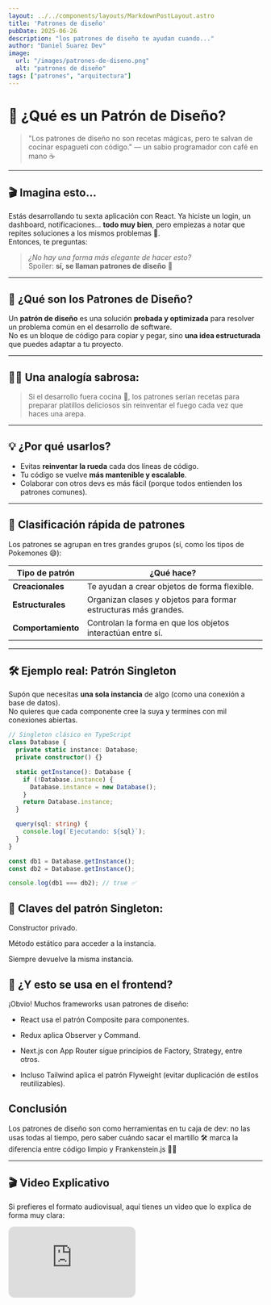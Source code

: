 ```yaml
---
layout: ../../components/layouts/MarkdownPostLayout.astro
title: 'Patrones de diseño'
pubDate: 2025-06-26
description: "los patrones de diseño te ayudan cuando..."
author: "Daniel Suarez Dev"
image:
  url: "/images/patrones-de-diseno.png"
  alt: "patrones de diseño"
tags: ["patrones", "arquitectura"]
---
```


# 🧠 ¿Qué es un Patrón de Diseño?

> "Los patrones de diseño no son recetas mágicas, pero te salvan de cocinar espagueti con código." — un sabio programador con café en mano ☕

---

## 🎬 Imagina esto...

Estás desarrollando tu sexta aplicación con React. Ya hiciste un login, un dashboard, notificaciones… **todo muy bien**, pero empiezas a notar que repites soluciones a los mismos problemas 😤.  
Entonces, te preguntas:

> _¿No hay una forma más elegante de hacer esto?_  
> Spoiler: **sí, se llaman patrones de diseño** 🧩

---

## 🧱 ¿Qué son los Patrones de Diseño?

Un **patrón de diseño** es una solución **probada y optimizada** para resolver un problema común en el desarrollo de software.  
No es un bloque de código para copiar y pegar, sino **una idea estructurada** que puedes adaptar a tu proyecto.

---

## 🧑‍🍳 Una analogía sabrosa:

> Si el desarrollo fuera cocina 🍳, los patrones serían recetas para preparar platillos deliciosos sin reinventar el fuego cada vez que haces una arepa.

---

## 💡 ¿Por qué usarlos?

- Evitas **reinventar la rueda** cada dos líneas de código.
- Tu código se vuelve **más mantenible y escalable**.
- Colaborar con otros devs es más fácil (porque todos entienden los patrones comunes).

---

## 🧠 Clasificación rápida de patrones

Los patrones se agrupan en tres grandes grupos (sí, como los tipos de Pokemones 😅):

| Tipo de patrón      | ¿Qué hace? |
|---------------------|------------|
| **Creacionales**    | Te ayudan a crear objetos de forma flexible. |
| **Estructurales**   | Organizan clases y objetos para formar estructuras más grandes. |
| **Comportamiento**  | Controlan la forma en que los objetos interactúan entre sí. |

---

## 🛠 Ejemplo real: Patrón Singleton

Supón que necesitas **una sola instancia** de algo (como una conexión a base de datos).  
No quieres que cada componente cree la suya y termines con mil conexiones abiertas.

```ts
// Singleton clásico en TypeScript
class Database {
  private static instance: Database;
  private constructor() {}

  static getInstance(): Database {
    if (!Database.instance) {
      Database.instance = new Database();
    }
    return Database.instance;
  }

  query(sql: string) {
    console.log(`Ejecutando: ${sql}`);
  }
}

const db1 = Database.getInstance();
const db2 = Database.getInstance();

console.log(db1 === db2); // true ✅
```

## 🎯 Claves del patrón Singleton:

Constructor privado.

Método estático para acceder a la instancia.

Siempre devuelve la misma instancia.


## 👀 ¿Y esto se usa en el frontend?
¡Obvio! Muchos frameworks usan patrones de diseño:

- React usa el patrón Composite para componentes.

- Redux aplica Observer y Command.

- Next.js con App Router sigue principios de Factory, Strategy, entre otros.

- Incluso Tailwind aplica el patrón Flyweight (evitar duplicación de estilos reutilizables).

## Conclusión

Los patrones de diseño son como herramientas en tu caja de dev:
no las usas todas al tiempo, pero saber cuándo sacar el martillo 🛠 marca la diferencia entre código limpio y Frankenstein.js 🧟‍♂️


---

## 🎬 Video Explicativo

Si prefieres el formato audiovisual, aquí tienes un video que lo explica de forma muy clara:

<iframe
  width="50%"
  style="aspect-ratio: 16 / 9; border-radius: 12px;"
  src="https://www.youtube.com/embed/XO0ANIFVu8s"
  title="YouTube video player"
  frameborder="0"
  allow="accelerometer; autoplay; clipboard-write; encrypted-media; gyroscope; picture-in-picture; web-share"
  allowfullscreen
></iframe>

